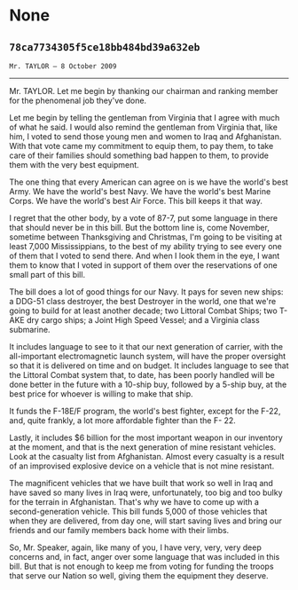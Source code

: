 # None
## `78ca7734305f5ce18bb484bd39a632eb`
`Mr. TAYLOR — 8 October 2009`

---


Mr. TAYLOR. Let me begin by thanking our chairman and ranking member 
for the phenomenal job they've done.

Let me begin by telling the gentleman from Virginia that I agree with 
much of what he said. I would also remind the gentleman from Virginia 
that, like him, I voted to send those young men and women to Iraq and 
Afghanistan. With that vote came my commitment to equip them, to pay 
them, to take care of their families should something bad happen to 
them, to provide them with the very best equipment.

The one thing that every American can agree on is we have the world's 
best Army. We have the world's best Navy. We have the world's best 
Marine Corps. We have the world's best Air Force. This bill keeps it 
that way.

I regret that the other body, by a vote of 87-7, put some language in 
there that should never be in this bill. But the bottom line is, come 
November, sometime between Thanksgiving and Christmas, I'm going to be 
visiting at least 7,000 Mississippians, to the best of my ability 
trying to see every one of them that I voted to send there. And when I 
look them in the eye, I want them to know that I voted in support of 
them over the reservations of one small part of this bill.

The bill does a lot of good things for our Navy. It pays for seven 
new ships: a DDG-51 class destroyer, the best Destroyer in the world, 
one that we're going to build for at least another decade; two Littoral 
Combat Ships; two T-AKE dry cargo ships; a Joint High Speed Vessel; and 
a Virginia class submarine.

It includes language to see to it that our next generation of 
carrier, with the all-important electromagnetic launch system, will 
have the proper oversight so that it is delivered on time and on 
budget. It includes language to see that the Littoral Combat system 
that, to date, has been poorly handled will be done better in the 
future with a 10-ship buy, followed by a 5-ship buy, at the best price 
for whoever is willing to make that ship.

It funds the F-18E/F program, the world's best fighter, except for 
the F-22, and, quite frankly, a lot more affordable fighter than the F-
22.

Lastly, it includes $6 billion for the most important weapon in our 
inventory at the moment, and that is the next generation of mine 
resistant vehicles. Look at the casualty list from Afghanistan. Almost 
every casualty is a result of an improvised explosive device on a 
vehicle that is not mine resistant.

The magnificent vehicles that we have built that work so well in Iraq 
and have saved so many lives in Iraq were, unfortunately, too big and 
too bulky for the terrain in Afghanistan. That's why we have to come up 
with a second-generation vehicle. This bill funds 5,000 of those 
vehicles that when they are delivered, from day one, will start saving 
lives and bring our friends and our family members back home with their 
limbs.

So, Mr. Speaker, again, like many of you, I have very, very, very 
deep concerns and, in fact, anger over some language that was included 
in this bill. But that is not enough to keep me from voting for funding 
the troops that serve our Nation so well, giving them the equipment 
they deserve.